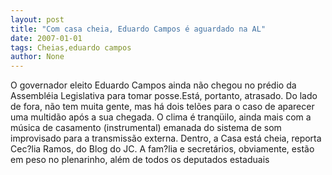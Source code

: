```yaml
---
layout: post
title: "Com casa cheia, Eduardo Campos é aguardado na AL"
date: 2007-01-01
tags: Cheias,eduardo campos
author: None
---
```

O governador eleito Eduardo Campos ainda não chegou no prédio da Assembléia Legislativa para tomar posse.Está, portanto, atrasado.
Do lado de fora, não tem muita gente, mas há dois telões para o caso de aparecer uma multidão após a sua chegada.
O clima é tranqüilo, ainda mais com a música de casamento (instrumental) emanada do sistema de som improvisado para a transmissão externa.
Dentro, a Casa está cheia, reporta Cec?lia Ramos, do Blog do JC.
A fam?lia e secretários, obviamente, estão em peso no plenarinho, além de todos os deputados estaduais 